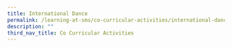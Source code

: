```yaml
---
title: International Dance
permalink: /learning-at-sms/co-curricular-activities/international-dance/
description: ""
third_nav_title: Co Curricular Activities
---
```

